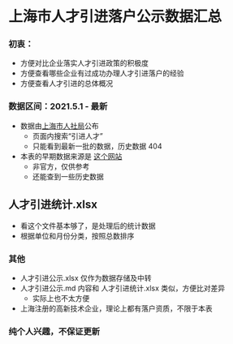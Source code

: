 # 上海市人才引进落户公示数据汇总

### 初衷：

- 方便对比企业落实人才引进政策的积极度
- 方便查看哪些企业有过成功办理人才引进落户的经验
- 方便查看人才引进的总体概况

### 数据区间：2021.5.1 - 最新

- 数据由[上海市人社局](https://rsj.sh.gov.cn/tgsgg_17341/index.html)公布
  - 页面内搜索“引进人才”
  - 只能看到最新一批的数据，历史数据 404
- 本表的早期数据来源是 [这个网站](http://www.zuishengxin.cn/)
  - 非官方，仅供参考
  - 还能查到一些历史数据

## 人才引进统计.xlsx

- 看这个文件基本够了，是处理后的统计数据
- 根据单位和月份分类，按照总数排序

### 其他

- 人才引进公示.xlsx 仅作为数据存储及中转
- 人才引进公示.md 内容和 人才引进统计.xlsx 类似，方便比对差异
  - 实际上也不太方便
- 上海注册的高新技术企业，理论上都有落户资质，不限于本表

### 纯个人兴趣，不保证更新
